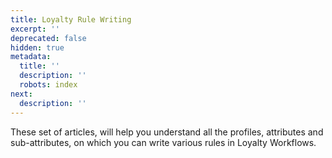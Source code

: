```yaml
---
title: Loyalty Rule Writing
excerpt: ''
deprecated: false
hidden: true
metadata:
  title: ''
  description: ''
  robots: index
next:
  description: ''
---
```

These set of articles, will help you understand all the profiles, attributes and sub-attributes, on which you can write various rules in Loyalty Workflows.
